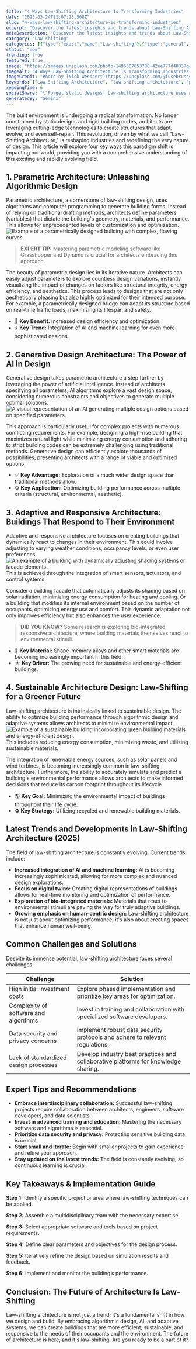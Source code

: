 ```yaml
---
title: "4 Ways Law-Shifting Architecture Is Transforming Industries"
date: "2025-03-24T11:07:23.508Z"
slug: "4-ways-law-shifting-architecture-is-transforming-industries"
excerpt: "Discover the latest insights and trends about Law-Shifting Architecture. This comprehensive guide covers everything you need to know about Law-Shifting Architecture in 2025."
metaDescription: "Discover the latest insights and trends about Law-Shifting Architecture. This comprehensive guide covers everything you need to know about Law-Shifting Arc..."
category: "Law-shifting"
categories: [{"type":"exact","name":"Law-shifting"},{"type":"general","name":"Urban Planning"},{"type":"medium","name":"Building Codes"},{"type":"specific","name":"Zoning Regulations"},{"type":"niche","name":"Density Bonuses"}]
status: "new"
trending: true
featured: true
image: "https://images.unsplash.com/photo-1496307653780-42ee777d4833?q=85&w=1200&fit=max&fm=webp&auto=compress"
imageAlt: "4 Ways Law-Shifting Architecture Is Transforming Industries"
imageCredit: "Photo by [Nick Wessaert](https://unsplash.com/@fusebrussels) on Unsplash"
keywords: ["Law-Shifting Architecture", "law shifting architecture", "parametric architecture", "generative design architecture", "adaptive architecture", "responsive architecture", "future of architecture trends", "law shifting building design", "sustainable architecture design", "best law shifting architects"]
readingTime: 6
socialShare: "\"Forget static designs! Law-shifting architecture uses AI and algorithms to create buildings that adapt, evolve, and even self-repair, transforming industries in the process.\""
generatedBy: "Gemini"
---
```




The built environment is undergoing a radical transformation.  No longer constrained by static designs and rigid building codes, architects are leveraging cutting-edge technologies to create structures that adapt, evolve, and even self-repair. This revolution, driven by what we call "Law-Shifting Architecture," is reshaping industries and redefining the very nature of design.  This article will explore four key ways this paradigm shift is impacting our world, providing you with a comprehensive understanding of this exciting and rapidly evolving field.

## 1. Parametric Architecture: Unleashing Algorithmic Design

Parametric architecture, a cornerstone of law-shifting design, uses algorithms and computer programming to generate building forms.  Instead of relying on traditional drafting methods, architects define parameters (variables) that dictate the building's geometry, materials, and performance.  This allows for unprecedented levels of customization and optimization.  ![Example of a parametrically designed building with complex, flowing curves.](https://images.unsplash.com/photo-1527576539890-dfa815648363?q=85&w=1200&fit=max&fm=webp&auto=compress)

> **EXPERT TIP:**  Mastering parametric modeling software like Grasshopper and Dynamo is crucial for architects embracing this approach.

The beauty of parametric design lies in its iterative nature. Architects can easily adjust parameters to explore countless design variations, instantly visualizing the impact of changes on factors like structural integrity, energy efficiency, and aesthetics.  This process leads to designs that are not only aesthetically pleasing but also highly optimized for their intended purpose.  For example, a parametrically designed bridge can adapt its structure based on real-time traffic loads, maximizing its lifespan and safety.

* 🔑 **Key Benefit:** Increased design efficiency and optimization.
* ⚡ **Key Trend:** Integration of AI and machine learning for even more sophisticated designs.

## 2. Generative Design Architecture: The Power of AI in Design

Generative design takes parametric architecture a step further by leveraging the power of artificial intelligence.  Instead of architects specifying all parameters, AI algorithms explore a vast design space, considering numerous constraints and objectives to generate multiple optimal solutions.  ![A visual representation of an AI generating multiple design options based on specified parameters.](https://images.unsplash.com/photo-1488972685288-c3fd157d7c7a?q=85&w=1200&fit=max&fm=webp&auto=compress)

This approach is particularly useful for complex projects with numerous conflicting requirements.  For example, designing a high-rise building that maximizes natural light while minimizing energy consumption and adhering to strict building codes can be extremely challenging using traditional methods.  Generative design can efficiently explore thousands of possibilities, presenting architects with a range of viable and optimized options.

* ✅ **Key Advantage:**  Exploration of a much wider design space than traditional methods allow.
* ⚙️ **Key Application:** Optimizing building performance across multiple criteria (structural, environmental, aesthetic).

## 3. Adaptive and Responsive Architecture: Buildings That Respond to Their Environment

Adaptive and responsive architecture focuses on creating buildings that dynamically react to changes in their environment.  This could involve adjusting to varying weather conditions, occupancy levels, or even user preferences.  ![An example of a building with dynamically adjusting shading systems or facade elements.](https://images.unsplash.com/photo-1487958449943-2429e8be8625?q=85&w=1200&fit=max&fm=webp&auto=compress)  This is achieved through the integration of smart sensors, actuators, and control systems.

Consider a building facade that automatically adjusts its shading based on solar radiation, minimizing energy consumption for heating and cooling.  Or a building that modifies its internal environment based on the number of occupants, optimizing energy use and comfort.  This dynamic adaptation not only improves efficiency but also enhances the user experience.

> **DID YOU KNOW?**  Some research is exploring bio-integrated responsive architecture, where building materials themselves react to environmental stimuli.

* 🌱 **Key Material:** Shape-memory alloys and other smart materials are becoming increasingly important in this field.
* ☀️ **Key Driver:** The growing need for sustainable and energy-efficient buildings.

## 4. Sustainable Architecture Design:  Law-Shifting for a Greener Future

Law-shifting architecture is intrinsically linked to sustainable design.  The ability to optimize building performance through algorithmic design and adaptive systems allows architects to minimize environmental impact.  ![Example of a sustainable building incorporating green building materials and energy-efficient design.](https://images.unsplash.com/photo-1518005020951-eccb494ad742?q=85&w=1200&fit=max&fm=webp&auto=compress)  This includes reducing energy consumption, minimizing waste, and utilizing sustainable materials.

The integration of renewable energy sources, such as solar panels and wind turbines, is becoming increasingly common in law-shifting architecture.  Furthermore, the ability to accurately simulate and predict a building's environmental performance allows architects to make informed decisions that reduce its carbon footprint throughout its lifecycle.

* 🌎 **Key Goal:** Minimizing the environmental impact of buildings throughout their life cycle.
* ♻️ **Key Strategy:** Utilizing recycled and renewable building materials.

## Latest Trends and Developments in Law-Shifting Architecture (2025)

The field of law-shifting architecture is constantly evolving.  Current trends include:

* **Increased integration of AI and machine learning:** AI is becoming increasingly sophisticated, allowing for more complex and nuanced design explorations.
* **Focus on digital twins:** Creating digital representations of buildings allows for real-time monitoring and optimization of performance.
* **Exploration of bio-integrated materials:**  Materials that react to environmental stimuli are paving the way for truly adaptive buildings.
* **Growing emphasis on human-centric design:** Law-shifting architecture is not just about optimizing performance; it's also about creating spaces that enhance human well-being.

## Common Challenges and Solutions

Despite its immense potential, law-shifting architecture faces several challenges:

| Challenge                    | Solution                                                              |
|-----------------------------|-------------------------------------------------------------------------|
| High initial investment costs | Explore phased implementation and prioritize key areas for optimization. |
| Complexity of software and algorithms | Invest in training and collaboration with specialized software developers. |
| Data security and privacy concerns | Implement robust data security protocols and adhere to relevant regulations.|
| Lack of standardized design processes | Develop industry best practices and collaborative platforms for knowledge sharing.|

## Expert Tips and Recommendations

* **Embrace interdisciplinary collaboration:** Successful law-shifting projects require collaboration between architects, engineers, software developers, and data scientists.
* **Invest in advanced training and education:**  Mastering the necessary software and algorithms is essential.
* **Prioritize data security and privacy:**  Protecting sensitive building data is crucial.
* **Start small and iterate:**  Begin with smaller projects to gain experience and refine your approach.
* **Stay updated on the latest trends:** The field is constantly evolving, so continuous learning is crucial.

## Key Takeaways & Implementation Guide

**Step 1:** Identify a specific project or area where law-shifting techniques can be applied.

**Step 2:**  Assemble a multidisciplinary team with the necessary expertise.

**Step 3:**  Select appropriate software and tools based on project requirements.

**Step 4:**  Define clear parameters and objectives for the design process.

**Step 5:**  Iteratively refine the design based on simulation results and feedback.

**Step 6:**  Implement and monitor the building’s performance.

## Conclusion: The Future of Architecture Is Law-Shifting

Law-shifting architecture is not just a trend; it's a fundamental shift in how we design and build. By embracing algorithmic design, AI, and adaptive systems, we can create buildings that are more efficient, sustainable, and responsive to the needs of their occupants and the environment.  The future of architecture is here, and it's law-shifting.  Are you ready to be a part of it?


